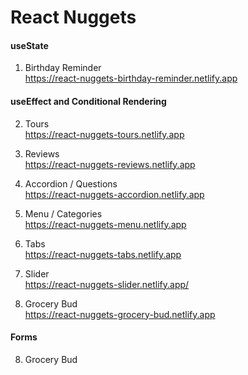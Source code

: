 # React Nuggets

#### useState

1. Birthday Reminder
<br>https://react-nuggets-birthday-reminder.netlify.app


#### useEffect and Conditional Rendering

2. Tours
<br>https://react-nuggets-tours.netlify.app

3. Reviews
<br>https://react-nuggets-reviews.netlify.app

4. Accordion / Questions
<br>https://react-nuggets-accordion.netlify.app

5. Menu / Categories
<br>https://react-nuggets-menu.netlify.app

6. Tabs
<br>https://react-nuggets-tabs.netlify.app

7. Slider
<br>https://react-nuggets-slider.netlify.app/

8. Grocery Bud
<br>https://react-nuggets-grocery-bud.netlify.app

#### Forms

8. Grocery Bud
